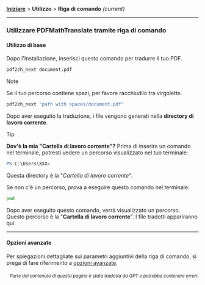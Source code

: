 [**Iniziare**](./getting-started.md) > **Utilizzo** > **Riga di comando** _(current)_

---

### Utilizzare PDFMathTranslate tramite riga di comando

#### Utilizzo di base

Dopo l'Installazione, inserisci questo comando per tradurre il tuo PDF.

```bash
pdf2zh_next document.pdf
```

> [!NOTE]
> 
> Se il tuo percorso contiene spazi, per favore racchiudilo tra virgolette.
> 
> ```bash
> pdf2zh_next "path with spaces/document.pdf"
> ```

Dopo aver eseguito la traduzione, i file vengono generati nella **directory di lavoro corrente**.

> [!TIP]
> **Dov'è la mia "Cartella di lavoro corrente"?**
> Prima di inserire un comando nel terminale, potresti vedere un percorso visualizzato nel tuo terminale:
> 
> ```powershell
> PS C:\Users\XXX>
> ```
> 
> Questa directory è la "*Cartella di lavoro corrente*".
> 
> Se non c'è un percorso, prova a eseguire questo comando nel terminale:
> 
> ```bash
> pwd
> ```
> 
> Dopo aver eseguito questo comando, verrà visualizzato un percorso. Questo percorso è la "**Cartella di lavoro corrente**". I file tradotti appariranno qui.

---

#### Opzioni avanzate

Per spiegazioni dettagliate sui parametri aggiuntivi della riga di comando, si prega di fare riferimento a [opzioni avanzate](./../advanced/advanced.md).

<div align="right"> 
<h6><small>Parte del contenuto di questa pagina è stata tradotta da GPT e potrebbe contenere errori.</small></h6>